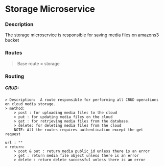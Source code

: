 # Storage Microservice

### Description

The storage microservice is responsible for saving media files on amazons3 bucket

### Routes
> Base route = storage

### Routing


##### CRUD:
    > Description:  A route responsible for performing all CRUD operations on cloud media storage.
    > method:
        > post : for uploading media files to the cloud
        > put : for updating media files on the cloud
        > get : for retrieving media files from the database. 
        > delete: for deleting media files from the cloud
        NOTE: All the routes requires authentication except the get request 

    url : ""
    > return:
        > post & put : return media public_id unless there is an error
        > get : return media file object unless there is an error
        > delete : return delete successful unless there is an error